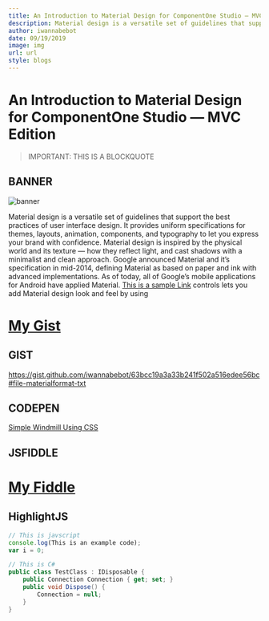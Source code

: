 ```yaml
---
title: An Introduction to Material Design for ComponentOne Studio — MVC Edition
description: Material design is a versatile set of guidelines that support the best practices of user interface design.
author: iwannabebot
date: 09/19/2019
image: img
url: url
style: blogs
---
```


# An Introduction to Material Design for ComponentOne Studio — MVC Edition

> IMPORTANT:
> THIS IS A BLOCKQUOTE

## BANNER

![banner](https://miro.medium.com/max/1200/1*lEP3yMUAjQGomEMJpOaQzQ.png)

Material design is a versatile set of guidelines that support the best practices of user interface design. It provides uniform specifications for themes, layouts, animation, components, and typography to let you express your brand with confidence. Material design is inspired by the physical world and its texture — how they reflect light, and cast shadows with a minimalist and clean approach.
Google announced Material and it’s specification in mid-2014, defining Material as based on paper and ink with advanced implementations. As of today, all of Google’s mobile applications for Android have applied Material. [This is a sample Link](https://www.grapecity.com/en/aspnet-mvc) controls lets you add Material design look and feel by using 

[My Gist](https://gist.github.com/iwannabebot/63bcc19a3a33b241f502a516edee56bc)
=======
## GIST
https://gist.github.com/iwannabebot/63bcc19a3a33b241f502a516edee56bc#file-materialformat-txt

## CODEPEN
[Simple Windmill Using CSS](https://codepen.io/areal_alien/embed/xeaRRP?height=84&theme-id=0&default-tab=css,result)

## JSFIDDLE
[My Fiddle](http://jsfiddle.net/zalun/NmudS/embedded/result,js,html,css/dark/)
=======
## HighlightJS
```js
// This is javscript
console.log(This is an example code);
var i = 0;
```

```cs
// This is C#
public class TestClass : IDisposable {
    public Connection Connection { get; set; }
    public void Dispose() {
        Connection = null;
    }
}
```
